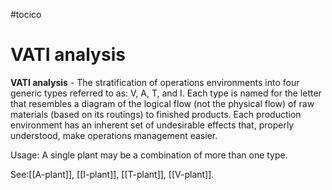 #tocico

# VATI analysis

<b>VATI analysis</b> - The stratification of operations environments into four generic types referred to as: V, A, T, and I.  Each type is named for the letter that resembles a diagram of the logical flow (not the physical flow) of raw materials (based on its routings) to finished products. Each production environment has an inherent set of undesirable effects that, properly understood, make operations management easier.  


Usage: A single plant may be a combination of more than one type. 



See:[[A-plant]], [[I-plant]], [[T-plant]], [[V-plant]].
